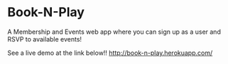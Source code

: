 # Book-N-Play
A Membership and Events web app where you can sign up as a user and RSVP to available events!

See a live demo at the link below!!
http://book-n-play.herokuapp.com/

